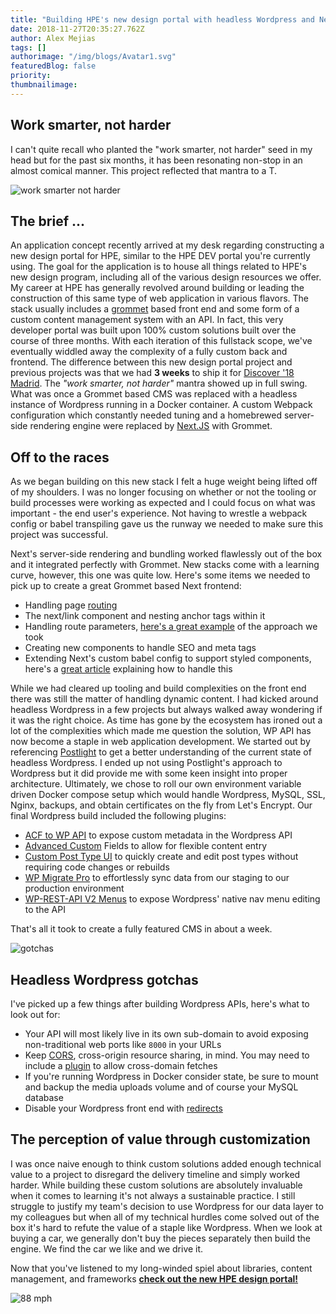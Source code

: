```yaml
---
title: "Building HPE's new design portal with headless Wordpress and Next.JS"
date: 2018-11-27T20:35:27.762Z
author: Alex Mejias 
tags: []
authorimage: "/img/blogs/Avatar1.svg"
featuredBlog: false
priority:
thumbnailimage:
---
```

## Work smarter, not harder
I can't quite recall who planted the "work smarter, not harder" seed in my head but for the past six months, it has been resonating non-stop in an almost comical manner. This project reflected that mantra to a T.

![work smarter not harder](https://media.giphy.com/media/SSw1KX5otdqPm/source.gif)

## The brief ... 
An application concept recently arrived at my desk regarding constructing a new design portal for HPE, similar to the HPE DEV portal you're currently using. The goal for the application is to house all things related to HPE's new design program, including all of the various design resources we offer. My career at HPE has generally revolved around building or leading the construction of this same type of web application in various flavors. The stack usually includes a [grommet](https://v2.grommet.io/) based front end and some form of a custom content management system with an API. In fact, this very developer portal was built upon 100% custom solutions built over the course of three months. With each iteration of this fullstack scope, we've eventually widdled away the complexity of a fully custom back and frontend. The difference between this new design portal project and previous projects was that we had **3 weeks** to ship it for [Discover '18 Madrid](https://www.hpe.com/events/discover/). The *"work smarter, not harder"* mantra showed up in full swing. What was once a Grommet based CMS was replaced with a headless instance of Wordpress running in a Docker container. A custom Webpack configuration which constantly needed tuning and a homebrewed server-side rendering engine were replaced by [Next.JS](https://nextjs.org/) with Grommet. 

## Off to the races
As we began building on this new stack I felt a huge weight being lifted off of my shoulders. I was no longer focusing on whether or not the tooling or build processes were working as expected and I could focus on what was important - the end user's experience. Not having to wrestle a webpack config or babel transpiling gave us the runway we needed to make sure this project was successful.

Next's server-side rendering and bundling worked flawlessly out of the box and it integrated perfectly with Grommet. New stacks come with a learning curve, however, this one was quite low. Here's some items we needed to pick up to create a great Grommet based Next frontend:

- Handling page [routing](https://github.com/zeit/next.js#routing)
- The next/link component and nesting anchor tags within it
- Handling route parameters, [here's a great example](https://github.com/zeit/next.js/tree/canary/examples/parameterized-routing) of the approach we took
- Creating new components to handle SEO and meta tags
- Extending Next's custom babel config to support styled components, here's a [great article](https://dev.to/aprietof/nextjs--styled-components-the-really-simple-guide----101c) explaining how to handle this

While we had cleared up tooling and build complexities on the front end there was still the matter of handling dynamic content. I had kicked around headless Wordpress in a few projects but always walked away wondering if it was the right choice. As time has gone by the ecosystem has ironed out a lot of the complexities which made me question the solution, WP API has now become a staple in web application development. We started out by referencing [Postlight](https://github.com/postlight/headless-wp-starter) to get a better understanding of the current state of headless Wordpress. I ended up not using Postlight's approach to Wordpress but it did provide me with some keen insight into proper architecture. Ultimately, we chose to roll our own environment variable driven Docker compose setup which would handle Wordpress, MySQL, SSL, Nginx, backups, and obtain certificates on the fly from Let's Encrypt. Our final Wordpress build included the following plugins:

  - [ACF to WP API](https://wordpress.org/plugins/acf-to-wp-api/) to expose custom metadata in the Wordpress API
  - [Advanced Custom](https://www.advancedcustomfields.com/) Fields to allow for flexible content entry
  - [Custom Post Type UI](https://wordpress.org/plugins/custom-post-type-ui/) to quickly create and edit post types without requiring code changes or rebuilds
  - [WP Migrate Pro](https://deliciousbrains.com/wp-migrate-db-pro/) to effortlessly sync data from our staging to our production environment
  - [WP-REST-API V2 Menus](https://wordpress.org/plugins/wp-rest-api-v2-menus/) to expose Wordpress' native nav menu editing to the API

That's all it took to create a fully featured CMS in about a week.

![gotchas](https://media.giphy.com/media/XH6MU5zmqIpAA/giphy.gif)
## Headless Wordpress gotchas
I've picked up a few things after building Wordpress APIs, here's what to look out for:

  - Your API will most likely live in its own sub-domain to avoid exposing non-traditional web ports like `8000` in your URLs
  - Keep [CORS](https://developer.mozilla.org/en-US/docs/Web/HTTP/CORS), cross-origin resource sharing, in mind. You may need to include a [plugin](https://github.com/ahmadawais/WP-REST-Allow-All-CORS) to allow cross-domain fetches
  - If you're running Wordpress in Docker consider state, be sure to mount and backup the media uploads volume and of course your MySQL database
  - Disable your Wordpress front end with [redirects](https://github.com/postlight/headless-wp-starter/blob/master/wordpress/wp-content/themes/postlight-headless-wp/index.php)

## The perception of value through customization
I was once naive enough to think custom solutions added enough technical value to a project to disregard the delivery timeline and simply worked harder. While building these custom solutions are absolutely invaluable when it comes to learning it's not always a sustainable practice. I still struggle to justify my team's decision to use Wordpress for our data layer to my colleagues but when all of my technical hurdles come solved out of the box it's hard to refute the value of a staple like Wordpress. When we look at buying a car, we generally don't buy the pieces separately then build the engine. We find the car we like and we drive it.

Now that you've listened to my long-winded spiel about libraries, content management, and frameworks **[check out the new HPE design portal!](https://hpe.design/)**

![88 mph](https://media.giphy.com/media/BRpMznCmYTiik/giphy.gif)
